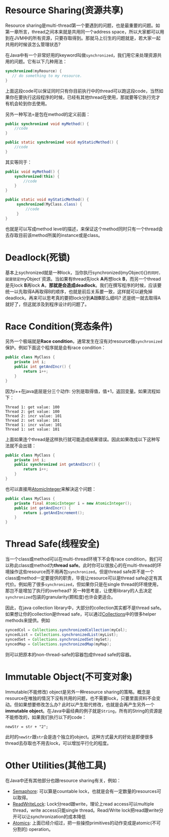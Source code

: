 # Resource Sharing(资源共享)

Resource sharing是multi-thread第一个要遇到的问题，也是最重要的问题。如第一章所言，thread之间本来就是共用同一个address space，所以大家都可以用到在JVM中的所有资源，只要存取得到。那就马上衍生的问题就是，若大家一起共用的时候该怎么管理状态?

在Java中有一个非常好用的keyword叫做`synchronized`，我们用它来处理资源共用的问题。它有以下几种用法：

```java
synchronized(myReource) {
   // do something to my resource.
}
```

上面这段code可以保证同时只有你目前执行中的thread可以跑这段code，当然如果你在要执行这段程序的时候，已经有其他thread在使用，那就要等它执行完才有机会轮到你去使用。

另外一种写法=是包在method的定义前面：

```java
public synchronized void myMethod() {
    //code
}

public static synchronized void myStaticMethod() {
    //code
}
```

其实等同于：

```java
public void myMethod() {
    synchronized(this) {
        //code
    }
}

public static void myStaticMethod() {
     synchronized(MyClass.class) {
         //code
     }
}
```

也就是可以写成method level的描述，来保证这个method同时只有一个thread会去存取目前该method所属的instance或是class。

# Deadlock(死锁)

基本上sychronized就是一种lock，当你执行synchronized(myObject){}`的同时，就是锁定`myObject`资源。当如果有thread先lock **A**再想lock **B**，而另一个thread是先lock **B**再lock **A**，**那就是会造成deadlock**。我们在撰写程序的时候，应该要统一以先取得A再取得B的顺序，也就是前后关系要一致，这样就可以避免掉deadlock。再来可以思考真的要把lock分到**A**跟**B**那么细吗? 还是统一就去取得A就好了，但这就涉及到程序设计的问题了。

# Race Condition(竞态条件)

另外一个极端就是**Race condition**，通常发生在沒有对resource做`synchronized`保护。例如下面这个程序就是会有race condition：

```java
public class MyClass {
    private int i;
    public int getAndIncr() {
        return i++;
    }
}
```

因为i++在java底层是分三个动作: 分別是取得值，值+1，返回变量。如果流程如下：

```
Thread 1: get value: 100
Thread 2: get value: 100
Thread 2: incr value: 101
Thread 2: set value: 101
Thread 1: incr value: 101
Thread 1: set value: 101
```

上面如果连个thread是这样执行就可能造成结果错误。因此如果改成以下这种写法就不会出错：

```java
public class MyClass {
    private int i;
    public synchronized int getAndIncr() {
        return i++;
    }
}
```

也可以直接用[AtomicInteger](https://docs.oracle.com/javase/8/docs/api/java/util/concurrent/atomic/AtomicInteger.html)来解決这个问题： 

```java
public class MyClass {
    private final AtomicInteger i = new AtomicInteger();
    public int getAndIncr() {
        return i.getAndIncrement();
    }
}
```

# Thread Safe(线程安全)

当一个class或method可以在multi-thread环境下不会有race condition，我们可以称此class或method为**thread safe**。此时你可以很放心的在multi-thread的环境操作这些resource而不用再包`synchronized`。但是thread safe并不是一个class或method一定要提供的职责，毕竟让resource可以是thread safe必定有其代价。例如用了很多`synchronized`，但如果你只是在single thread的环境使用，那岂不是增加了执行的overhead? 另一种思考是，让使用library的人去决定`synchronized`包装的granularity(颗粒度)也许会更适合。

因此，在java collection library中，大部分的collection其实都不是thread safe。如果想让你的collection是thread safe，可以通过[Collections](https://docs.oracle.com/javase/8/docs/api/java/util/Collections.html)中的很多helper methods来提供。例如

```java
syncedCol = Collections.synchronizedCollection(myCol);
syncedList = Collections.synchronizedList(myList);
syncedSet = Collections.synchronizedSet(mySet);
syncedMap = Collections.synchronizedMap(myMap);
```

则可以把原本的non-thread-safe的容器包成thread safe的容器。

# Immutable Object(不可变对象)

Immutable(不能修改) object是另外一种resource sharing的策略。概念是resource在唯独的情況下沒有共用的问题，也不需要lock，只要里面资料不会变动。但如果想要修改怎么办? 此时以产生取代修改，也就是会再产生另外一个**immutable object**。在Java中最经典的例子就是`String`，所有的String的资源是不能修改的，如果我们执行以下的code：

```
newStr = str + "2";
```

此时的`newStr`跟`str`会是连个独立的object。这种方式最大的好处是即便很多thread去存取也不用去lock，可以增加平行化的程度。

# Other Utilities(其他工具)

在Java中还有其他部分也跟resource sharing有关，例如：

- [Semaphore](https://docs.oracle.com/javase/8/docs/api/index.html?java/util/concurrent/Semaphore.html): 可以算是countable lock，也就是会有一定数量的resources可以取得。
- [ReadWriteLock](https://docs.oracle.com/javase/8/docs/api/index.html?java/util/concurrent/locks/ReentrantReadWriteLock.html): Lock分read跟write，理论上read access可以multiple thread，write access只能single thread。Read/Write lock把read跟write分开可以让synchronization的成本降低
- [Atomics](https://docs.oracle.com/javase/8/docs/api/index.html?java/util/concurrent/atomic/package-summary.html): 上面已经介绍过，把一些操控primitives的动作变成是atomic(不可分割的) operation。
